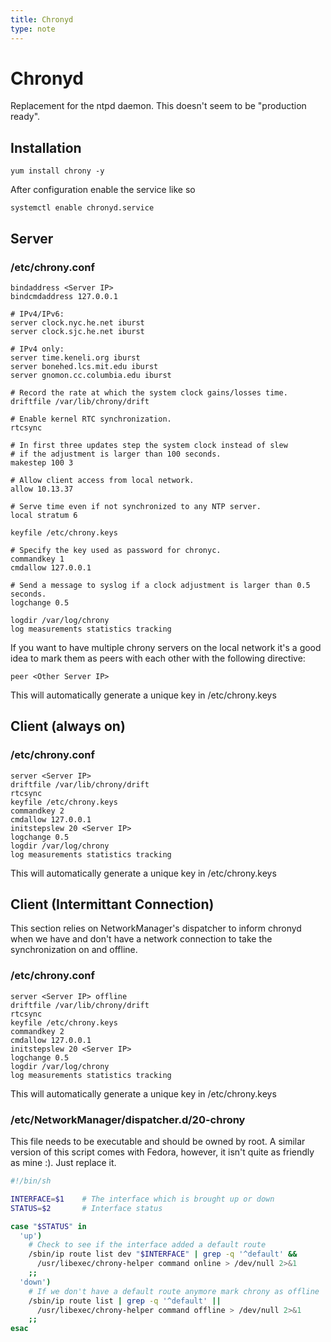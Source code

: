 ```yaml
---
title: Chronyd
type: note
---
```


# Chronyd

Replacement for the ntpd daemon. This doesn't seem to be "production ready".

## Installation

```
yum install chrony -y
```

After configuration enable the service like so

```
systemctl enable chronyd.service
```

## Server

### /etc/chrony.conf

```
bindaddress <Server IP>
bindcmdaddress 127.0.0.1

# IPv4/IPv6:
server clock.nyc.he.net iburst
server clock.sjc.he.net iburst

# IPv4 only:
server time.keneli.org iburst
server bonehed.lcs.mit.edu iburst
server gnomon.cc.columbia.edu iburst

# Record the rate at which the system clock gains/losses time.
driftfile /var/lib/chrony/drift

# Enable kernel RTC synchronization.
rtcsync

# In first three updates step the system clock instead of slew
# if the adjustment is larger than 100 seconds.
makestep 100 3

# Allow client access from local network.
allow 10.13.37

# Serve time even if not synchronized to any NTP server.
local stratum 6

keyfile /etc/chrony.keys

# Specify the key used as password for chronyc.
commandkey 1
cmdallow 127.0.0.1

# Send a message to syslog if a clock adjustment is larger than 0.5 seconds.
logchange 0.5

logdir /var/log/chrony
log measurements statistics tracking
```

If you want to have multiple chrony servers on the local network it's a good
idea to mark them as peers with each other with the following directive:

```
peer <Other Server IP>
```

This will automatically generate a unique key in /etc/chrony.keys

## Client (always on)

### /etc/chrony.conf

```
server <Server IP>
driftfile /var/lib/chrony/drift
rtcsync
keyfile /etc/chrony.keys
commandkey 2
cmdallow 127.0.0.1
initstepslew 20 <Server IP>
logchange 0.5
logdir /var/log/chrony
log measurements statistics tracking
```

This will automatically generate a unique key in /etc/chrony.keys

## Client (Intermittant Connection)

This section relies on NetworkManager's dispatcher to inform chronyd when we
have and don't have a network connection to take the synchronization on and
offline.

### /etc/chrony.conf

```
server <Server IP> offline
driftfile /var/lib/chrony/drift
rtcsync
keyfile /etc/chrony.keys
commandkey 2
cmdallow 127.0.0.1
initstepslew 20 <Server IP>
logchange 0.5
logdir /var/log/chrony
log measurements statistics tracking
```

This will automatically generate a unique key in /etc/chrony.keys

### /etc/NetworkManager/dispatcher.d/20-chrony

This file needs to be executable and should be owned by root. A similar version
of this script comes with Fedora, however, it isn't quite as friendly as mine
:). Just replace it.

```sh
#!/bin/sh

INTERFACE=$1    # The interface which is brought up or down
STATUS=$2       # Interface status

case "$STATUS" in
  'up')
    # Check to see if the interface added a default route
    /sbin/ip route list dev "$INTERFACE" | grep -q '^default' &&
      /usr/libexec/chrony-helper command online > /dev/null 2>&1
    ;;
  'down')
    # If we don't have a default route anymore mark chrony as offline
    /sbin/ip route list | grep -q '^default' ||
      /usr/libexec/chrony-helper command offline > /dev/null 2>&1
    ;;
esac
```

